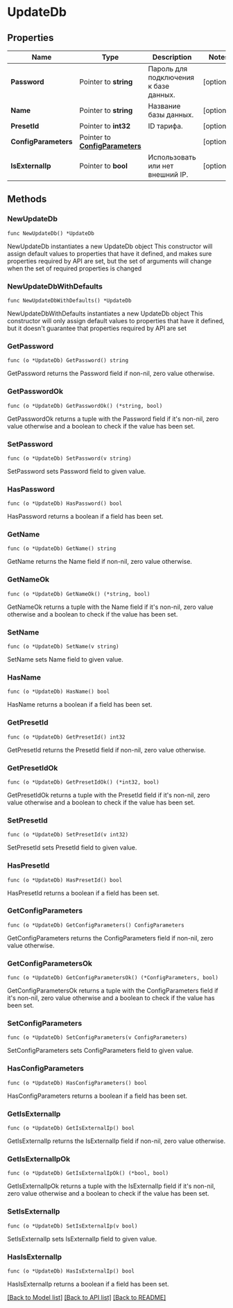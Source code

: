 # UpdateDb

## Properties

Name | Type | Description | Notes
------------ | ------------- | ------------- | -------------
**Password** | Pointer to **string** | Пароль для подключения к базе данных. | [optional] 
**Name** | Pointer to **string** | Название базы данных. | [optional] 
**PresetId** | Pointer to **int32** | ID тарифа. | [optional] 
**ConfigParameters** | Pointer to [**ConfigParameters**](ConfigParameters.md) |  | [optional] 
**IsExternalIp** | Pointer to **bool** | Использовать или нет внешний IP. | [optional] 

## Methods

### NewUpdateDb

`func NewUpdateDb() *UpdateDb`

NewUpdateDb instantiates a new UpdateDb object
This constructor will assign default values to properties that have it defined,
and makes sure properties required by API are set, but the set of arguments
will change when the set of required properties is changed

### NewUpdateDbWithDefaults

`func NewUpdateDbWithDefaults() *UpdateDb`

NewUpdateDbWithDefaults instantiates a new UpdateDb object
This constructor will only assign default values to properties that have it defined,
but it doesn't guarantee that properties required by API are set

### GetPassword

`func (o *UpdateDb) GetPassword() string`

GetPassword returns the Password field if non-nil, zero value otherwise.

### GetPasswordOk

`func (o *UpdateDb) GetPasswordOk() (*string, bool)`

GetPasswordOk returns a tuple with the Password field if it's non-nil, zero value otherwise
and a boolean to check if the value has been set.

### SetPassword

`func (o *UpdateDb) SetPassword(v string)`

SetPassword sets Password field to given value.

### HasPassword

`func (o *UpdateDb) HasPassword() bool`

HasPassword returns a boolean if a field has been set.

### GetName

`func (o *UpdateDb) GetName() string`

GetName returns the Name field if non-nil, zero value otherwise.

### GetNameOk

`func (o *UpdateDb) GetNameOk() (*string, bool)`

GetNameOk returns a tuple with the Name field if it's non-nil, zero value otherwise
and a boolean to check if the value has been set.

### SetName

`func (o *UpdateDb) SetName(v string)`

SetName sets Name field to given value.

### HasName

`func (o *UpdateDb) HasName() bool`

HasName returns a boolean if a field has been set.

### GetPresetId

`func (o *UpdateDb) GetPresetId() int32`

GetPresetId returns the PresetId field if non-nil, zero value otherwise.

### GetPresetIdOk

`func (o *UpdateDb) GetPresetIdOk() (*int32, bool)`

GetPresetIdOk returns a tuple with the PresetId field if it's non-nil, zero value otherwise
and a boolean to check if the value has been set.

### SetPresetId

`func (o *UpdateDb) SetPresetId(v int32)`

SetPresetId sets PresetId field to given value.

### HasPresetId

`func (o *UpdateDb) HasPresetId() bool`

HasPresetId returns a boolean if a field has been set.

### GetConfigParameters

`func (o *UpdateDb) GetConfigParameters() ConfigParameters`

GetConfigParameters returns the ConfigParameters field if non-nil, zero value otherwise.

### GetConfigParametersOk

`func (o *UpdateDb) GetConfigParametersOk() (*ConfigParameters, bool)`

GetConfigParametersOk returns a tuple with the ConfigParameters field if it's non-nil, zero value otherwise
and a boolean to check if the value has been set.

### SetConfigParameters

`func (o *UpdateDb) SetConfigParameters(v ConfigParameters)`

SetConfigParameters sets ConfigParameters field to given value.

### HasConfigParameters

`func (o *UpdateDb) HasConfigParameters() bool`

HasConfigParameters returns a boolean if a field has been set.

### GetIsExternalIp

`func (o *UpdateDb) GetIsExternalIp() bool`

GetIsExternalIp returns the IsExternalIp field if non-nil, zero value otherwise.

### GetIsExternalIpOk

`func (o *UpdateDb) GetIsExternalIpOk() (*bool, bool)`

GetIsExternalIpOk returns a tuple with the IsExternalIp field if it's non-nil, zero value otherwise
and a boolean to check if the value has been set.

### SetIsExternalIp

`func (o *UpdateDb) SetIsExternalIp(v bool)`

SetIsExternalIp sets IsExternalIp field to given value.

### HasIsExternalIp

`func (o *UpdateDb) HasIsExternalIp() bool`

HasIsExternalIp returns a boolean if a field has been set.


[[Back to Model list]](../README.md#documentation-for-models) [[Back to API list]](../README.md#documentation-for-api-endpoints) [[Back to README]](../README.md)


